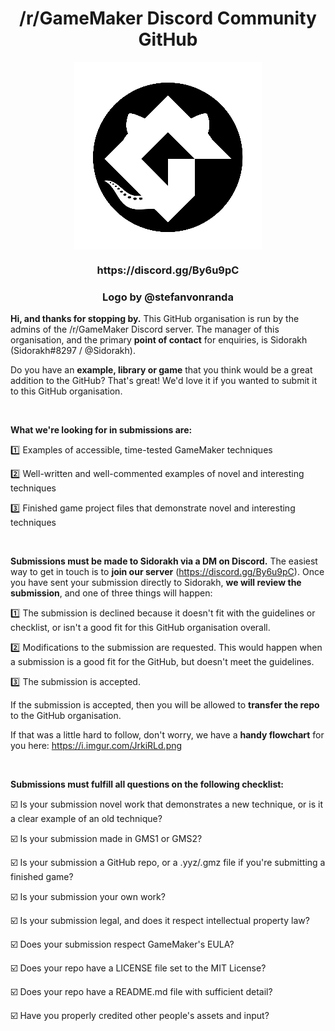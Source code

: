 <h1 align="center">/r/GameMaker Discord Community GitHub</h1>
<p align="center"><img src="https://raw.githubusercontent.com/GameMakerDiscord/about/master/LOGO_small.png" style="display:block; margin:auto; width:300px"></p>
<h3 align="center">https://discord.gg/By6u9pC</h3>
<h3 align="center">Logo by @stefanvonranda</h3>

**Hi, and thanks for stopping by.** This GitHub organisation is run by the admins of the /r/GameMaker Discord server. The manager of this organisation, and the primary **point of contact** for enquiries, is Sidorakh (Sidorakh#8297 / @Sidorakh).

Do you have an **example, library or game** that you think would be a great addition to the GitHub? That's great! We'd love it if you wanted to submit it to this GitHub organisation.

&nbsp;

**What we're looking for in submissions are:**

:one: Examples of accessible, time-tested GameMaker techniques

:two: Well-written and well-commented examples of novel and interesting techniques

:three: Finished game project files that demonstrate novel and interesting techniques

&nbsp;

**Submissions must be made to Sidorakh via a DM on Discord.** The easiest way to get in touch is to **join our server**
(https://discord.gg/By6u9pC). Once you have sent your submission directly to Sidorakh, **we will review the submission**, and one of three things will happen:

:one: The submission is declined because it doesn't fit with the guidelines or checklist, or isn't a good fit for this GitHub organisation overall. 

:two: Modifications to the submission are requested. This would happen when a submission is a good fit for the GitHub, but doesn't meet the guidelines.

:three: The submission is accepted.

If the submission is accepted, then you will be allowed to **transfer the repo** to the GitHub organisation.

If that was a little hard to follow, don't worry, we have a **handy flowchart** for you here: https://i.imgur.com/JrkiRLd.png

&nbsp;

**Submissions must fulfill all questions on the following checklist:**

:ballot_box_with_check: Is your submission novel work that demonstrates a new technique, or is it a clear example of an old technique?

:ballot_box_with_check: Is your submission made in GMS1 or GMS2?

:ballot_box_with_check: Is your submission a GitHub repo, or a .yyz/.gmz file if you're submitting a finished game?

:ballot_box_with_check: Is your submission your own work?

:ballot_box_with_check: Is your submission legal, and does it respect intellectual property law?

:ballot_box_with_check: Does your submission respect GameMaker's EULA?

:ballot_box_with_check: Does your repo have a LICENSE file set to the MIT License?

:ballot_box_with_check: Does your repo have a README.md file with sufficient detail?

:ballot_box_with_check: Have you properly credited other people's assets and input?

